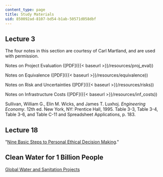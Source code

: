```yaml
---
content_type: page
title: Study Materials
uid: 850092ad-8107-bd54-b1ab-50571d058dbf
---
```


Lecture 3
---------

The four notes in this section are courtesy of Carl Martland, and are used with permission.

Notes on Project Evaluation ([PDF]({{< baseurl >}}/resources/proj_eval))

Notes on Equivalence ([PDF]({{< baseurl >}}/resources/equivalence))

Notes on Risk and Uncertainties ([PDF]({{< baseurl >}}/resources/risks))

Notes on Infrastructure Costs ([PDF]({{< baseurl >}}/resources/inf_costs))

Sullivan, William G., Elin M. Wicks, and James T. Luxhoj. _Engineering Economy_. 12th ed. New York, NY: Prentice Hall, 1995. Table 3-3, Table 3-4, Table 3-6, and Table C-11 and Spreadsheet Applications, p. 183.

Lecture 18
----------

"[Nine Basic Steps to Personal Ethical Decision Making](http://www.depts.ttu.edu/murdoughcenter/products/resources/steps-to-personal-ethical-decision-making.php)."

Clean Water for 1 Billion People
--------------------------------

[Global Water and Sanitation Projects](http://web.mit.edu/watsan/index.html)